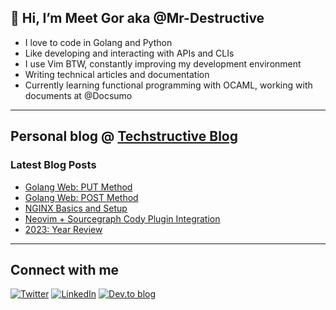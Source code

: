 
## 👋 Hi, I’m Meet Gor aka @Mr-Destructive
- I love to code in Golang and Python
- Like developing and interacting with APIs and CLIs
- I use Vim BTW, constantly improving my development environment
- Writing technical articles and documentation
- Currently learning functional programming with OCAML, working with documents at @Docsumo
 
---
## Personal blog @ [Techstructive Blog](https://www.meetgor.com/blog/)

### Latest Blog Posts  

  <!-- BLOG-POST-LIST:START -->
- [Golang Web: PUT Method](https://www.meetgor.com/golang-web-put-method)
- [Golang Web: POST Method](https://www.meetgor.com/golang-web-post-method)
- [NGINX Basics and Setup](https://www.meetgor.com/nginx-01-basics)
- [Neovim + Sourcegraph Cody Plugin Integration](https://www.meetgor.com/neovim-sourcegraph-cody)
- [2023: Year Review](https://www.meetgor.com/2023-review)
<!-- BLOG-POST-LIST:END --> 

---
## Connect with me 

[![Twitter](https://img.shields.io/badge/Twitter-%231DA1F2.svg?style=for-the-badge&logo=Twitter&logoColor=white)](https://twitter.com/MeetGor21)
[![LinkedIn](https://img.shields.io/badge/linkedin-%230077B5.svg?style=for-the-badge&logo=linkedin&logoColor=white)](https://www.linkedin.com/in/meetgor/)
[![Dev.to blog](https://img.shields.io/badge/dev.to-0A0A0A?style=for-the-badge&logo=dev.to&logoColor=white)](https://dev.to/mr_destructive)
